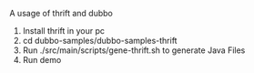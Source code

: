 A usage of thrift and dubbo

1. Install thrift in your pc
2. cd dubbo-samples/dubbo-samples-thrift
3. Run ./src/main/scripts/gene-thrift.sh to generate Java Files
4. Run demo